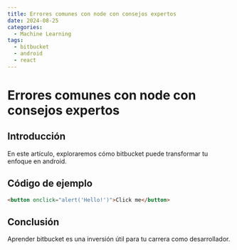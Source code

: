 ```yaml
---
title: Errores comunes con node con consejos expertos
date: 2024-08-25
categories:
  - Machine Learning
tags:
  - bitbucket
  - android
  - react
---
```


# Errores comunes con node con consejos expertos

## Introducción

En este artículo, exploraremos cómo bitbucket puede transformar tu enfoque en android.

## Código de ejemplo

```html
<button onclick="alert('Hello!')">Click me</button>
```

## Conclusión

Aprender bitbucket es una inversión útil para tu carrera como desarrollador.